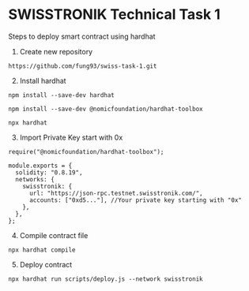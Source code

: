 # SWISSTRONIK Technical Task 1

Steps to deploy smart contract using hardhat

1. Create new repository
```shell
https://github.com/fung93/swiss-task-1.git
```
2. Install hardhat
```shell
npm install --save-dev hardhat
```
```shell
npm install --save-dev @nomicfoundation/hardhat-toolbox
```
```shell
npx hardhat
```
3. Import Private Key start with 0x
```shell
require("@nomicfoundation/hardhat-toolbox");

module.exports = {
  solidity: "0.8.19",
  networks: {
    swisstronik: {
      url: "https://json-rpc.testnet.swisstronik.com/",
      accounts: ["0xd5..."], //Your private key starting with "0x"
    },
  },
};
```
4. Compile contract file
```shell
npx hardhat compile
```
5. Deploy contract
```shell
npx hardhat run scripts/deploy.js --network swisstronik
```

